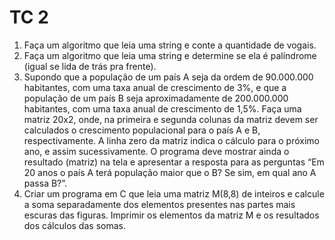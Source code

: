 # TC 2
1. Faça um algoritmo que leia uma string e conte a quantidade de vogais.
2. Faça um algoritmo que leia uma string e determine se ela é palíndrome (igual se lida de trás pra frente).
3. Supondo que a população de um país A seja da ordem de 90.000.000 habitantes, com uma taxa anual de crescimento de 3%, e que a população de um país B seja aproximadamente de 200.000.000 habitantes, com uma taxa anual de crescimento de 1,5%. Faça uma matriz 20x2, onde, na primeira e segunda colunas da matriz devem ser calculados o crescimento populacional para o país A e B, respectivamente. A linha zero da matriz indica o cálculo para o próximo ano, e assim sucessivamente. O programa deve mostrar ainda o resultado (matriz) na tela e apresentar a resposta para as perguntas “Em 20 anos o país A terá população maior que o B? Se sim, em qual ano A passa B?”.
4. Criar um programa em C que leia uma matriz M(8,8) de inteiros e calcule a soma separadamente dos elementos presentes nas partes mais escuras das figuras. Imprimir os elementos da matriz M e os resultados dos cálculos das somas.
